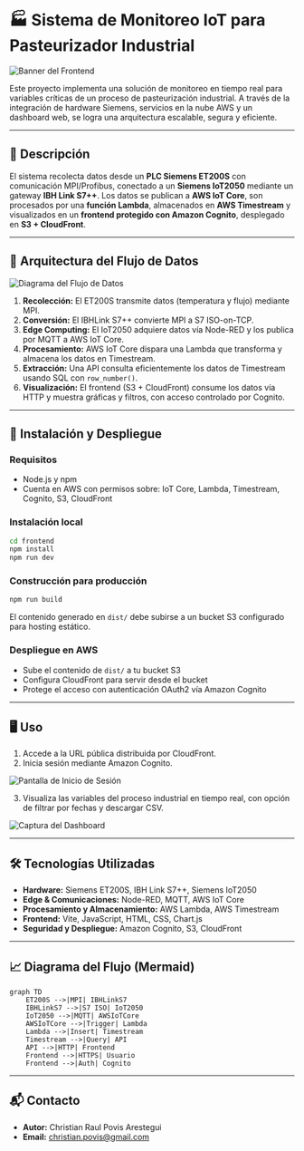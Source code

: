 # 🏭 Sistema de Monitoreo IoT para Pasteurizador Industrial

![Banner del Frontend](./frontend/assets/banner-frontend.png)

Este proyecto implementa una solución de monitoreo en tiempo real para variables críticas de un proceso de pasteurización industrial. A través de la integración de hardware Siemens, servicios en la nube AWS y un dashboard web, se logra una arquitectura escalable, segura y eficiente.

---

## 📌 Descripción

El sistema recolecta datos desde un **PLC Siemens ET200S** con comunicación MPI/Profibus, conectado a un **Siemens IoT2050** mediante un gateway **IBH Link S7++**. Los datos se publican a **AWS IoT Core**, son procesados por una **función Lambda**, almacenados en **AWS Timestream** y visualizados en un **frontend protegido con Amazon Cognito**, desplegado en **S3 + CloudFront**.

---

## 🧠 Arquitectura del Flujo de Datos

![Diagrama del Flujo de Datos](./frontend/assets/arquitectura.png)

1. **Recolección:** El ET200S transmite datos (temperatura y flujo) mediante MPI.
2. **Conversión:** El IBHLink S7++ convierte MPI a S7 ISO-on-TCP.
3. **Edge Computing:** El IoT2050 adquiere datos vía Node-RED y los publica por MQTT a AWS IoT Core.
4. **Procesamiento:** AWS IoT Core dispara una Lambda que transforma y almacena los datos en Timestream.
5. **Extracción:** Una API consulta eficientemente los datos de Timestream usando SQL con `row_number()`.
6. **Visualización:** El frontend (S3 + CloudFront) consume los datos vía HTTP y muestra gráficas y filtros, con acceso controlado por Cognito.

---

## 🚀 Instalación y Despliegue

### Requisitos

- Node.js y npm
- Cuenta en AWS con permisos sobre: IoT Core, Lambda, Timestream, Cognito, S3, CloudFront

### Instalación local

```bash
cd frontend
npm install
npm run dev
```

### Construcción para producción

```bash
npm run build
```

El contenido generado en `dist/` debe subirse a un bucket S3 configurado para hosting estático.

### Despliegue en AWS

- Sube el contenido de `dist/` a tu bucket S3
- Configura CloudFront para servir desde el bucket
- Protege el acceso con autenticación OAuth2 vía Amazon Cognito

---

## 🖥️ Uso

1. Accede a la URL pública distribuida por CloudFront.
2. Inicia sesión mediante Amazon Cognito.

![Pantalla de Inicio de Sesión](./frontend/assets/login.png)

3. Visualiza las variables del proceso industrial en tiempo real, con opción de filtrar por fechas y descargar CSV.

![Captura del Dashboard](./frontend/assets/dashboard.png)

---

## 🛠 Tecnologías Utilizadas

- **Hardware:** Siemens ET200S, IBH Link S7++, Siemens IoT2050
- **Edge & Comunicaciones:** Node-RED, MQTT, AWS IoT Core
- **Procesamiento y Almacenamiento:** AWS Lambda, AWS Timestream
- **Frontend:** Vite, JavaScript, HTML, CSS, Chart.js
- **Seguridad y Despliegue:** Amazon Cognito, S3, CloudFront

---

## 📈 Diagrama del Flujo (Mermaid)

```mermaid
graph TD
    ET200S -->|MPI| IBHLinkS7
    IBHLinkS7 -->|S7 ISO| IoT2050
    IoT2050 -->|MQTT| AWSIoTCore
    AWSIoTCore -->|Trigger| Lambda
    Lambda -->|Insert| Timestream
    Timestream -->|Query| API
    API -->|HTTP| Frontend
    Frontend -->|HTTPS| Usuario
    Frontend -->|Auth| Cognito
```

---

## 📬 Contacto

- **Autor:** Christian Raul Povis Arestegui  
- **Email:** christian.povis@gmail.com
